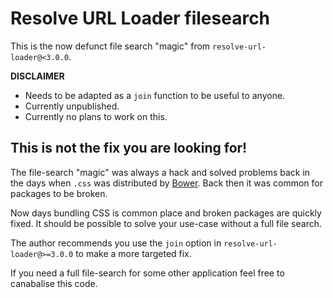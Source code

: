 # Resolve URL Loader filesearch

This is the now defunct file search "magic" from `resolve-url-loader@<3.0.0`.

**DISCLAIMER**

* Needs to be adapted as a `join` function to be useful to anyone.
* Currently unpublished.
* Currently no plans to work on this.

## This is not the fix you are looking for!

The file-search "magic" was always a hack and solved problems back in the days when `.css` was distributed by [Bower](https://bower.io/). Back then it was common for packages to be broken.

Now days bundling CSS is common place and broken packages are quickly fixed. It should be possible to solve your use-case without a full file search.

The author recommends you use the `join` option in `resolve-url-loader@>=3.0.0` to make a more targeted fix.

If you need a full file-search for some other application feel free to canabalise this code.
